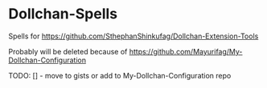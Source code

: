 # Dollchan-Spells
Spells for https://github.com/SthephanShinkufag/Dollchan-Extension-Tools

Probably will be deleted because of https://github.com/Mayurifag/My-Dollchan-Configuration

TODO:
[] - move to gists or add to My-Dollchan-Configuration repo

